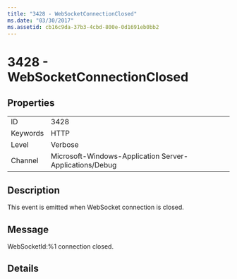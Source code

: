 ```yaml
---
title: "3428 - WebSocketConnectionClosed"
ms.date: "03/30/2017"
ms.assetid: cb16c9da-37b3-4cbd-800e-0d1691eb0bb2
---
```

# 3428 - WebSocketConnectionClosed
## Properties  
  
|||  
|-|-|  
|ID|3428|  
|Keywords|HTTP|  
|Level|Verbose|  
|Channel|Microsoft-Windows-Application Server-Applications/Debug|  
  
## Description  
 This event is emitted when WebSocket connection is closed.  
  
## Message  
 WebSocketId:%1 connection closed.  
  
## Details
